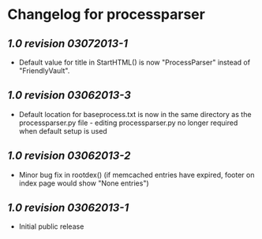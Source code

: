 Changelog for processparser
===========================

*1.0 revision 03072013-1*
-------------------------

* Default value for title in StartHTML() is now "ProcessParser" instead
 of "FriendlyVault".

*1.0 revision 03062013-3*
-------------------------

* Default location for baseprocess.txt is now in the same directory as the
 processparser.py file - editing processparser.py no longer required when
 default setup is used

*1.0 revision 03062013-2*
-------------------------

* Minor bug fix in rootdex()
   (if memcached entries have expired, footer on index page would show "None entries")

*1.0 revision 03062013-1*
-------------------------

* Initial public release

